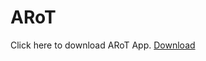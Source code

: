 # ARoT
Click here to download ARoT App. [Download](https://drive.google.com/drive/folders/1hlRhrE7D3cgvNezVYRdexBsJVjWpHeSO)
